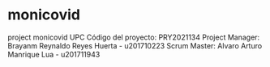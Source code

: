 # monicovid
project monicovid UPC
Código del proyecto: PRY2021134
Project Manager: Brayanm Reynaldo Reyes Huerta - u201710223 
Scrum Master: Alvaro Arturo Manrique Lua - u201711943
